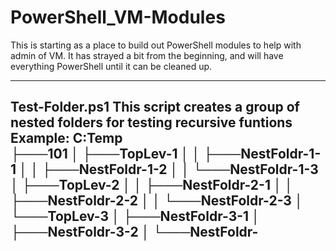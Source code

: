 # PowerShell_VM-Modules
This is starting as a place to build out PowerShell modules to help with admin of VM.  It has strayed a bit from the beginning, and will have everything PowerShell until it can be cleaned up.


----------------------------
Test-Folder.ps1
  This script creates a group of nested folders for testing recursive funtions
   Example:
   C:Temp\
          ├───101
          │   ├───TopLev-1
          │   │   ├───NestFoldr-1-1
          │   │   ├───NestFoldr-1-2
          │   │   └───NestFoldr-1-3
          │   ├───TopLev-2
          │   │   ├───NestFoldr-2-1
          │   │   ├───NestFoldr-2-2
          │   │   └───NestFoldr-2-3
          │   └───TopLev-3
          │       ├───NestFoldr-3-1
          │       ├───NestFoldr-3-2
          │       └───NestFoldr-
------------------------------

